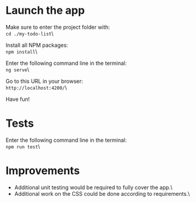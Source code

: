 # Launch the app
Make sure to enter the project folder with:\
`cd ./my-todo-list`\

Install all NPM packages:\
`npm install`\

Enter the following command line in the terminal:\
`ng serve`\

Go to this URL in your browser:\
`http://localhost:4200/`\

Have fun!

# Tests
Enter the following command line in the terminal:\
`npm run test`\

# Improvements
- Additional unit testing would be required to fully cover the app.\
- Additional work on the CSS could be done according to requirements.\